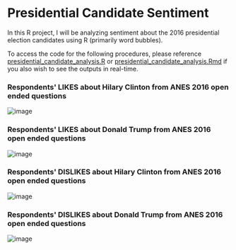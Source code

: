 # Presidential Candidate Sentiment

In this R project, I will be analyzing sentiment about the 2016 presidential election candidates using R (primarily word bubbles).

To access the code for the following procedures, please reference [presidential_candidate_analysis.R](https://github.com/suha-memon/PresidentialCandidateSentiment/blob/0127e5cea626117570e4e43954bac1a6e98ad4b9/presidential_candidate_analysis.R#L1
) or [presidential_candidate_analysis.Rmd](https://github.com/suha-memon/PresidentialCandidateSentiment/blob/0127e5cea626117570e4e43954bac1a6e98ad4b9/presidential_candidate_analysis.Rmd#L2
) if you also wish to see the outputs in real-time.


### Respondents' LIKES about Hilary Clinton from ANES 2016 open ended questions
![image](https://github.com/suha-memon/PresidentialCandidateSentiment/assets/144626044/b77539d1-0b16-4b81-82ff-bffd6a1b29a0)

### Respondents' LIKES about Donald Trump from ANES 2016 open ended questions
![image](https://github.com/suha-memon/PresidentialCandidateSentiment/assets/144626044/0434565c-baa1-4cad-830a-1f887dfccfe4)


### Respondents' DISLIKES about Hilary Clinton from ANES 2016 open ended questions
![image](https://github.com/suha-memon/PresidentialCandidateSentiment/assets/144626044/feae1ade-c0fe-4d3c-b915-ba55cbffb11e)

### Respondents' DISLIKES about Donald Trump from ANES 2016 open ended questions
![image](https://github.com/suha-memon/PresidentialCandidateSentiment/assets/144626044/94dc6f41-c347-4838-ae2e-45506a9c9378)

